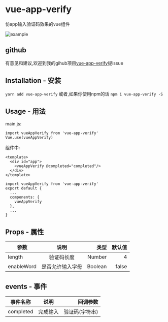 # vue-app-verify
仿app输入验证码效果的vue组件

![example](https://s1.ax1x.com/2020/08/15/dkmXbd.png)

## github
有意见和建议,欢迎到我的gihub项目[vue-app-verify](https://github.com/70hnXX/vue-app-verify.git)提issue

## Installation - 安装
`yarn add vue-app-verify`
或者,如果你使用npm的话
`npm i vue-app-verify -S`

## Usage - 用法
main.js:
```
import vueAppVerify from 'vue-app-verify'
Vue.use(vueAppVerify)
```
组件中:
```
<template>
  <div id="app">
    <vueAppVerify @completed="completed"/>
  </div>
</template>

import vueAppVerify from 'vue-app-verify'
export default {
  ...
  components: {
    vueAppVerify
  },
  ...
}
```

## Props - 属性
参数|说明|类型|默认值
---|:--:|---:|---:
length|验证码长度|Number|4
enableWord|是否允许输入字母|Boolean|false

## events - 事件
事件名称|说明|回调参数
---|:--:|---:
completed|完成输入|验证码(字符串)
